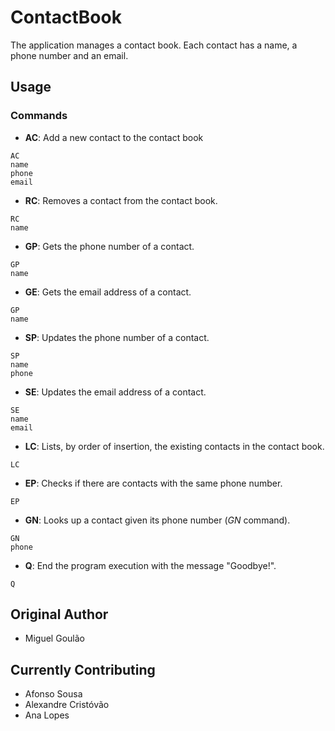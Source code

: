 # ContactBook

The application manages a contact book. Each contact has a name, a phone number and an email.

## Usage
### Commands

* **AC**: Add a new contact to the contact book

```
AC
name
phone
email
```

* **RC**: Removes a contact from the contact book.

```
RC
name
```

* **GP**: Gets the phone number of a contact.

```
GP
name
```

* **GE**: Gets the email address of a contact.

```
GP
name
```

* **SP**: Updates the phone number of a contact.

```
SP
name
phone
```

* **SE**: Updates the email address of a contact.

```
SE
name
email
```

* **LC**: Lists, by order of insertion, the existing contacts in the contact book.

```
LC
```

* **EP**: Checks if there are contacts with the same phone number.

```
EP
```

* **GN**: Looks up a contact given its phone number (*GN* command).

```
GN
phone
```

* **Q**: End the program execution with the message "Goodbye!".

```
Q
```

## Original Author
* Miguel Goulão

## Currently Contributing
* Afonso Sousa
* Alexandre Cristóvão
* Ana Lopes